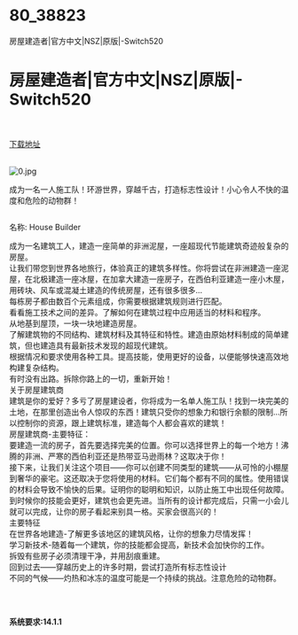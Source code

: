 # 80_38823
房屋建造者|官方中文|NSZ|原版|-Switch520
# 房屋建造者|官方中文|NSZ|原版|-Switch520
 <br/></br>
[下载地址](https://www.switch520.cc/article/38823 "下载地址")
<br/></br>

<p><img title="0.jpg" src="https://www.switch520.cc/muke_img/2022_02_01_1fbe3dc01faa7.jpg" alt="0.jpg"></p>
<p>成为一名一人施工队！环游世界，穿越千古，打造标志性设计！小心令人不快的温度和危险的动物群！</p>
<p><img src="https://media.st.dl.eccdnx.com/steam/apps/1244630/header_alt_assets_8.jpg?t=1649948447" alt=""></p>
<p>名称: House Builder</p>
<p>成为一名建筑工人，建造一座简单的非洲泥屋，一座超现代节能建筑奇迹般复杂的房屋。<br>
<img src="https://media.st.dl.eccdnx.com/steam/apps/1244630/extras/buildaround2.gif?t=1637143221" alt=""><br>
让我们带您到世界各地旅行，体验真正的建筑多样性。你将尝试在非洲建造一座泥屋，在北极建造一座冰屋，在加拿大建造一座房子，在西伯利亚建造一座小木屋，用砖块、风车或混凝土建造的传统房屋，还有很多很多…<br>
每栋房子都由数百个元素组成，你需要根据建筑规则进行匹配。<br>
看看施工技术之间的差异。了解如何在建筑过程中应用适当的材料和程序。<br>
<img src="https://media.st.dl.eccdnx.com/steam/apps/1244630/extras/techonologies2.gif?t=1637143221" alt=""><br>
从地基到屋顶，一块一块地建造房屋。<br>
了解建筑物的不同结构、建筑材料及其特征和特性。建造由原始材料制成的简单建筑，但也建造具有最新技术发现的超现代建筑。<br>
根据情况和要求使用各种工具。提高技能，使用更好的设备，以便能够快速高效地构建复杂结构。<br>
有时没有出路。拆除你路上的一切，重新开始！<br>
关于房屋建筑商<br>
建筑是你的爱好？多亏了房屋建设者，你将成为一名单人施工队！找到一块完美的土地，在那里创造出令人惊叹的东西！建筑只受你的想象力和银行余额的限制…所以控制你的资源，跟上建筑标准，建造每个人都会喜欢的建筑！<br>
房屋建筑商-主要特征：<br>
要建造一流的房子，首先要选择完美的位置。你可以选择世界上的每一个地方！沸腾的非洲、严寒的西伯利亚还是热带亚马逊雨林？这取决于你！<br>
接下来，让我们关注这个项目——你可以创建不同类型的建筑——从可怜的小棚屋到奢华的豪宅。这还取决于您将使用的材料。它们每个都有不同的属性。使用错误的材料会导致不愉快的后果。证明你的聪明和知识，以防止施工中出现任何故障。到时候你的技能会更好，建筑也会更先进。当所有的设计都完成后，只需一小会儿就可以完成，让你的房子看起来别具一格。买家会很高兴的！<br>
<img src="https://media.st.dl.eccdnx.com/steam/apps/1244630/extras/demolish2.gif?t=1637143221" alt=""><br>
主要特征<br>
在世界各地建造-了解更多该地区的建筑风格，让你的想象力尽情发挥！<br>
学习新技术-随着每一个建筑，你的技能都会提高，新技术会加快你的工作。<br>
拆毁有些房子必须清理干净，并用刮痕重建。<br>
回到过去——穿越历史上的许多时期，尝试打造所有标志性设计<br>
不同的气候——灼热和冰冻的温度可能是一个持续的挑战。注意危险的动物群。</p>
<p><img src="https://media.st.dl.eccdnx.com/steam/apps/1244630/ss_7db6d579651f9e0079bb3e5116f478d57df59c55.1920x1080.jpg?t=1637143221" alt=""><br>
<img src="https://media.st.dl.eccdnx.com/steam/apps/1244630/ss_8e34091d8abd94b050f983c2d7eba988cc6fabd3.1920x1080.jpg?t=1637143221" alt=""><br>
<img src="https://media.st.dl.eccdnx.com/steam/apps/1244630/ss_b8066b66e361dd724487e40287e0a8b4205c86f9.1920x1080.jpg?t=1637143221" alt=""><br>
<img src="https://media.st.dl.eccdnx.com/steam/apps/1244630/ss_45f1c04ab35600a7039ff8f88eb24d020556fe76.1920x1080.jpg?t=1637143221" alt=""><br>
<img src="https://media.st.dl.eccdnx.com/steam/apps/1244630/ss_3d4c422d6946f2fe9eefed0a1e4678f7189e35c7.1920x1080.jpg?t=1637143221" alt=""><br>
<img src="https://media.st.dl.eccdnx.com/steam/apps/1244630/ss_04fb7f9d44597644d8ee7efa28b22670d734d38f.1920x1080.jpg?t=1637143221" alt=""></p>
<p>&nbsp;</p>
<p><strong>系统要求:14.1.1</strong></p>


